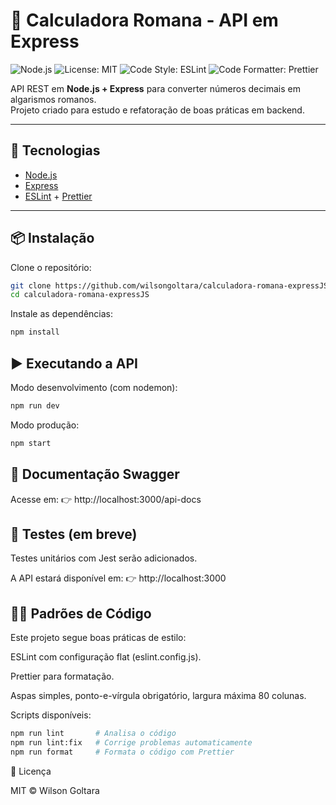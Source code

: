# 📐 Calculadora Romana - API em Express

![Node.js](https://img.shields.io/badge/node-%3E%3D18-green)
![License: MIT](https://img.shields.io/badge/License-MIT-blue.svg)
![Code Style: ESLint](https://img.shields.io/badge/code%20style-eslint-yellow)
![Code Formatter: Prettier](https://img.shields.io/badge/code%20formatter-prettier-ff69b4)

API REST em **Node.js + Express** para converter números decimais em algarismos romanos.  
Projeto criado para estudo e refatoração de boas práticas em backend.

---

## 🚀 Tecnologias

- [Node.js](https://nodejs.org)
- [Express](https://expressjs.com)
- [ESLint](https://eslint.org) + [Prettier](https://prettier.io)

---

## 📦 Instalação

Clone o repositório:

```bash
git clone https://github.com/wilsongoltara/calculadora-romana-expressJS.git
cd calculadora-romana-expressJS
```

Instale as dependências:
```bash
npm install
```

## ▶️ Executando a API

Modo desenvolvimento (com nodemon):
```bash
npm run dev
```
Modo produção:
```bash
npm start
```

## 📖 Documentação Swagger

Acesse em:
👉 http://localhost:3000/api-docs

## 🧪 Testes (em breve)

Testes unitários com Jest serão adicionados.

A API estará disponível em:
👉 http://localhost:3000

## 🧑‍💻 Padrões de Código

Este projeto segue boas práticas de estilo:

ESLint com configuração flat (eslint.config.js).

Prettier para formatação.

Aspas simples, ponto-e-vírgula obrigatório, largura máxima 80 colunas.

Scripts disponíveis:
```bash
npm run lint       # Analisa o código
npm run lint:fix   # Corrige problemas automaticamente
npm run format     # Formata o código com Prettier
```
📄 Licença

MIT © Wilson Goltara